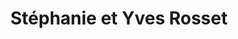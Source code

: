 ---
title: "Stéphanie et Yves Rosset"
url: /la-gacilly/stephanie-et-yves-rosset/
shop: Metzgerei
---